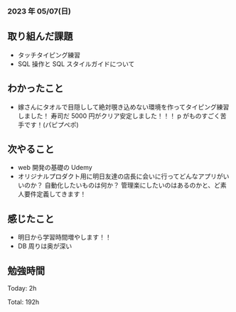 ### 2023 年 05/07(日)

## 取り組んだ課題

- タッチタイピング練習
- SQL 操作と SQL スタイルガイドについて

## わかったこと

- 嫁さんにタオルで目隠しして絶対覗き込めない環境を作ってタイピング練習しました！
  寿司だ 5000 円がクリア安定しました！！！
  p がものすごく苦手です！(パピプペポ)

## 次やること

- web 開発の基礎の Udemy
- オリジナルプロダクト用に明日友達の店長に会いに行ってどんなアプリがいいのか？
  自動化したいものは何か？
  管理楽にしたいのはあるのかと、ど素人要件定義してきます！

## 感じたこと

- 明日から学習時間増やします！！
- DB 周りは奥が深い

## 勉強時間

Today: 2h

Total: 192h
